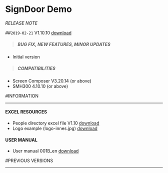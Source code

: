 # SignDoor Demo
*RELEASE NOTE*

##`2019-02-21` V1.10.10 [download](https://github.com/innes-labs/archives/blob/main/downloads/app-signdoor/signdoor_xlsx_demo-screen_composer-setup-1.10.10.appi)
>##### **BUG FIX, NEW FEATURES, MINOR UPDATES**
- Initial version
>##### **COMPATIBILITIES**
- Screen Composer V3.20.14 (or above)
- SMH300 4.10.10 (or above)

#INFORMATION
***********************************************************************
#### **EXCEL RESOURCES**
- People directory excel file V1.10 [download](https://github.com/innes-labs/archives/blob/main/downloads/app-signdoor/signdoor_demo-people_directory-V1.10.xlsx)
- Logo example (logo-innes.jpg) [download](https://github.com/innes-labs/archives/blob/main/downloads/app-signdoor/logo-innes.jpg)
#### **USER MANUAL**
- User manual 001B_en [download](https://github.com/innes-labs/archives/blob/main/downloads/app-signdoor/SignDoor_Demo-User_Manual-001B_en.pdf)

#PREVIOUS VERSIONS
***********************************************************************
